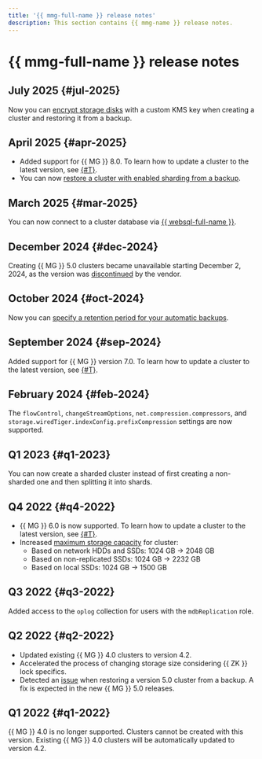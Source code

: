 ```yaml
---
title: '{{ mmg-full-name }} release notes'
description: This section contains {{ mmg-name }} release notes.
---
```


# {{ mmg-full-name }} release notes


## July 2025 {#jul-2025}

Now you can [encrypt storage disks](concepts/storage.md#disk-encryption) with a custom KMS key when creating a cluster and restoring it from a backup.


## April 2025 {#apr-2025}

* Added support for {{ MG }} 8.0. To learn how to update a cluster to the latest version, see [{#T}](operations/cluster-version-update.md).
* You can now [restore a cluster with enabled sharding from a backup](operations/cluster-backups.md#restore).


## March 2025 {#mar-2025}

You can now connect to a cluster database via [{{ websql-full-name }}](../websql/operations/create-connection.md).


## December 2024 {#dec-2024}

Creating {{ MG }} 5.0 clusters became unavailable starting December 2, 2024, as the version was [discontinued](https://www.mongodb.com/support-policy) by the vendor.

## October 2024 {#oct-2024}

Now you can [specify a retention period for your automatic backups](operations/cluster-backups.md#set-backup-retain).

## September 2024 {#sep-2024}

Added support for {{ MG }} version 7.0. To learn how to update a cluster to the latest version, see [{#T}](operations/cluster-version-update.md).

## February 2024 {#feb-2024}

The `flowControl`, `changeStreamOptions`, `net.compression.compressors`, and `storage.wiredTiger.indexConfig.prefixCompression` settings are now supported.

## Q1 2023 {#q1-2023}

You can now create a sharded cluster instead of first creating a non-sharded one and then splitting it into shards.

## Q4 2022 {#q4-2022}

* {{ MG }} 6.0 is now supported. To learn how to update a cluster to the latest version, see [{#T}](operations/cluster-version-update.md).
* Increased [maximum storage capacity](concepts/limits.md#mmg-limits) for cluster:
    * Based on network HDDs and SSDs: 1024 GB → 2048 GB
    * Based on non-replicated SSDs: 1024 GB → 2232 GB
    * Based on local SSDs: 1024 GB → 1500 GB

## Q3 2022 {#q3-2022}

Added access to the `oplog` collection for users with the `mdbReplication` role.

## Q2 2022 {#q2-2022}

* Updated existing {{ MG }} 4.0 clusters to version 4.2.
* Accelerated the process of changing storage size considering {{ ZK }} lock specifics.
* Detected an [issue](https://jira.mongodb.org/browse/SERVER-63201) when restoring a version 5.0 cluster from a backup. A fix is expected in the new {{ MG }} 5.0 releases.

## Q1 2022 {#q1-2022}

{{ MG }} 4.0 is no longer supported. Clusters cannot be created with this version. Existing {{ MG }} 4.0 clusters will be automatically updated to version 4.2.
